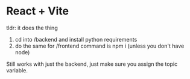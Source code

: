 # React + Vite

tldr: it does the thing

1. cd into /backend and install python requirements
2. do the same for /frontend
   command is npm i (unless you don't have node)

Still works with just the backend, just make sure you assign the topic variable.
